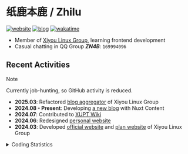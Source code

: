 # 纸鹿本鹿 / Zhilu

[![website](https://img.shields.io/badge/website-zhilu.cyou-3a7?style=for-the-badge&logo=data:image/svg+xml;base64,PHN2ZyB4bWxucz0iaHR0cDovL3d3dy53My5vcmcvMjAwMC9zdmciIHZpZXdCb3g9IjAgMCA1MCA2NCIgc3Ryb2tlPSJ3aGl0ZSIgZmlsbD0ibm9uZSIgc3Ryb2tlLWxpbmVjYXA9InJvdW5kIiBzdHJva2UtbGluZWpvaW49InJvdW5kIiBzdHJva2Utd2lkdGg9IjgiPjxwb2x5bGluZSBwb2ludHM9IjQsNCAzNiw0IDUsNDUgMzcsNDUiLz48cG9seWxpbmUgcG9pbnRzPSI0MywxOSAxMiw2MCA0Niw2MCIvPjwvc3ZnPg==)](https://zhilu.cyou/)
[![blog](https://img.shields.io/badge/blog-blog.zhilu.cyou-3af?style=for-the-badge&logo=data:image/svg+xml;base64,PHN2ZyB4bWxucz0iaHR0cDovL3d3dy53My5vcmcvMjAwMC9zdmciIHZpZXdCb3g9IjAgMCA1MCA2NCIgc3Ryb2tlPSJ3aGl0ZSIgZmlsbD0ibm9uZSIgc3Ryb2tlLWxpbmVjYXA9InJvdW5kIiBzdHJva2UtbGluZWpvaW49InJvdW5kIiBzdHJva2Utd2lkdGg9IjgiPjxwb2x5bGluZSBwb2ludHM9IjQsNCAzNiw0IDUsNDUgMzcsNDUiLz48cG9seWxpbmUgcG9pbnRzPSI0MywxOSAxMiw2MCA0Niw2MCIvPjwvc3ZnPg==)](https://blog.zhilu.cyou/)
[![wakatime](https://wakatime.com/badge/user/358c7d57-860f-4599-9aa8-f10a631fad01.svg?color=fa7&style=for-the-badge)](https://wakatime.com/@358c7d57-860f-4599-9aa8-f10a631fad01)

- Member of [Xiyou Linux Group](https://github.com/xiyou-linuxer), learning frontend development
- Casual chatting in QQ Group ***ZN4B***: `169994096`

## Recent Activities

> [!NOTE]
>
> Currently job-hunting, so GitHub activity is reduced.

- **2025.03**: Refactored [blog aggregator](https://github.com/xiyou-linuxer/blog-feed) of Xiyou Linux Group
- **2024.08 - Present**: Developing [a new blog](https://github.com/L33Z22L11/blog-v3) with Nuxt Content
- **2024.07**: Contributed to [XUPT Wiki](https://github.com/xupt-wiki/xupt-wiki)
- **2024.06**: Redesigned [personal website](https://www.zhilu.cyou/)
- **2024.03**: Developed [official website](https://www.xiyoulinux.com/) and [plan website](https://plan.xiyoulinux.com/) of Xiyou Linux Group

<details>
  <summary>Coding Statistics</summary>
  <picture>
    <source
      srcset="https://github-readme-stats.vercel.app/api?username=l33z22l11&show_icons=true&hide_border=true&show=reviews&rank_icon=percentile&theme=dark"
      media="(prefers-color-scheme: dark)"
    />
    <img src="https://github-readme-stats.vercel.app/api?username=l33z22l11&show_icons=true&hide_border=true&show=reviews&rank_icon=percentile" />
  </picture>
  <picture>
    <source
      srcset="https://wakatime.com/share/@L33Z22L11/18ebe1f7-2f11-47a1-ae02-e3f3dd5b09c1.svg"
      media="(prefers-color-scheme: dark)"
    />
    <img src="https://wakatime.com/share/@L33Z22L11/ca79dd6b-465b-482c-a90e-fc62b7c501fa.svg" />
  </picture>
</details>

